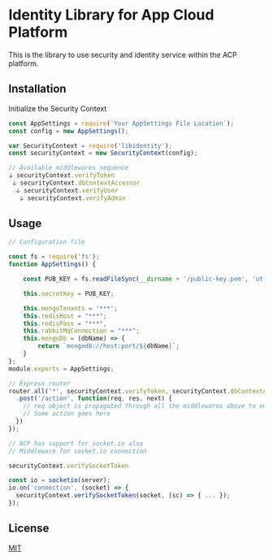 # Identity Library for App Cloud Platform

This is the library to use security and identity service within the ACP platform.


## Installation

Initialize the Security Context

```javascript
const AppSettings = require(`Your AppSettings File Location`);
const config = new AppSettings();

var SecurityContext = require('libidentity');
const securityContext = new SecurityContext(config);

// Available middlewares sequence
🡣 securityContext.verifyToken
 🡣 securityContext.dbContextAccessor
  🡣 securityContext.verifyUser
   🡣 securityContext.verifyAdmin
```


## Usage
```javascript
// Configuration file

const fs = require('fs');
function AppSettings() {

    const PUB_KEY = fs.readFileSync(__dirname + '/public-key.pem', 'utf8');

    this.secretKey = PUB_KEY;

    this.mongoTenants = '***';
    this.redisHost = "***";
    this.redisPass = "***",
    this.rabbitMqConnection = "***";
    this.mongoDb = (dbName) => {
        return `mongodb://host:port/${dbName}`;
    }
};
module.exports = AppSettings;
```


```javascript
// Express router
router.all('*', securityContext.verifyToken, securityContext.dbContextAccessor, securityContext.verifyUser)
  .post('/action', function(req, res, next) {
    // req object is propagated through all the middlewares above to ensure security
    // Some action goes here
  })
});
```


```javascript
// ACP has support for socket.io also
// Middleware for socket.io connection

securityContext.verifySocketToken

const io = socketio(server);
io.on('connection', (socket) => {
  securityContext.verifySocketToken(socket, (sc) => { ... });
});
```

## License
[MIT](https://choosealicense.com/licenses/mit/)
